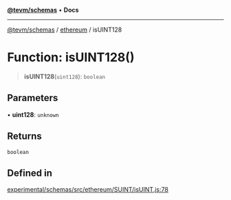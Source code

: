 [**@tevm/schemas**](../../README.md) • **Docs**

***

[@tevm/schemas](../../modules.md) / [ethereum](../README.md) / isUINT128

# Function: isUINT128()

> **isUINT128**(`uint128`): `boolean`

## Parameters

• **uint128**: `unknown`

## Returns

`boolean`

## Defined in

[experimental/schemas/src/ethereum/SUINT/isUINT.js:78](https://github.com/evmts/tevm-monorepo/blob/main/experimental/schemas/src/ethereum/SUINT/isUINT.js#L78)
